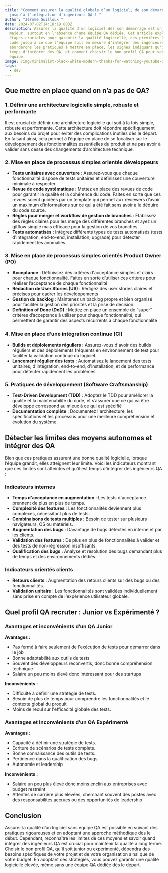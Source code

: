 ```yaml
---
title: "Comment assurer la qualité globale d’un logiciel, de son démarrage
  jusqu’à l’intégration d’ingénieurs QA ? "
author: "Jérôme Guilloux "
date: 2024-07-02T14:18:19.803Z
description: Assurer la qualité d’un logiciel dès son démarrage est un défi
  majeur, surtout en l'absence d'une équipe QA dédiée. Cet article explore les
  étapes cruciales pour garantir la qualité logicielle, des premières lignes de
  code jusqu’à ce que l’équipe soit en mesure d’intégrer des ingénieurs QA. Nous
  aborderons les pratiques à mettre en place, les signes indiquant qu'il est
  temps d'intégrer des QA, et comment choisir le bon profil QA pour votre
  équipe.
image: /img/minimalist-black-white-modern-thanks-for-watching-youtube-outro-video-20-.png
tags:
  - dev
---
```

## Que mettre en place quand on n’a pas de QA?

### 1. Définir une architecture logicielle simple, robuste et performante

Il est crucial de définir une architecture logicielle qui soit à la fois simple, robuste et performante. Cette architecture doit répondre spécifiquement aux besoins du projet pour éviter des complications inutiles dès le départ. En faisant ainsi, cela permet à l’équipe en place de se focaliser sur le développement des fonctionnalités essentielles du produit et ne pas avoir à valider sans cesse des changements d’architecture technique.

### 2. Mise en place de processus simples orientés développeurs

* **Tests unitaires avec couverture** : Assurez-vous que chaque fonctionnalité dispose de tests unitaires et définissez une couverture minimale à respecter.
* **Revue de code systématique** : Mettez en place des revues de code pour garantir la qualité et la cohérence du code. Faites en sorte que ces revues soient guidées par un template qui permet aux reviewers d’avoir un maximum d'informations sur ce qui a été fait sans avoir à le déduire du code source.
* **Règles pour merger et workflow de gestion de branches** : Établissez des règles claires pour les merge des différentes branches et ayez un gitflow simple mais efficace pour la gestion de vos branches.
* **Tests automatisés** : Intégrez différents types de tests automatisés (tests d'intégration, end-to-end, installation, upgrade) pour détecter rapidement les anomalies.

### 3. Mise en place de processus simples orientés Product Owner (PO)

* **Acceptance** : Définissez des critères d'acceptance simples et clairs pour chaque fonctionnalité. Faites en sorte d’utiliser ces critères pour réaliser l’acceptance de chaque fonctionnalité
* **Rédaction de User Stories (US)** : Rédigez des user stories claires et précises pour cadrer les développements
* **Gestion du backlog** : Maintenez un backlog propre et bien organisé pour faciliter la gestion des priorités et la prise de décision.
* **Definition of Done (DoD)** : Mettez en place un ensemble de “super” critères d’acceptance à utiliser pour chaque fonctionnalité, qui permettent de garantir des aspects récurrents à chaque fonctionnalité

### 4. Mise en place d’une intégration continue (CI)

* **Builds et déploiements réguliers :** Assurez-vous d'avoir des builds réguliers et des déploiements fréquents en environnement de test pour faciliter la validation continue du logiciel.
* **Lancement régulier des tests :** Automatisez le lancement des tests unitaires, d'intégration, end-to-end, d'installation, et de performance pour détecter rapidement les problèmes.

### 5. Pratiques de développement (Software Craftsmanship)

* **Test-Driven Development (TDD)** : Adoptez le TDD pour améliorer la qualité et la maintenabilité du code, et s’assurer que ce qui va être développé correspond au mieux à ce qui est spécifié
* **Documentation complète** : Documentez l'architecture, les spécifications et les processus pour une meilleure compréhension et évolution du système.



## Détecter les limites des moyens autonomes et intégrer des QA

Bien que ces pratiques assurent une bonne qualité logicielle, lorsque l’équipe grandit, elles atteignent leur limite. Voici les indicateurs montrant que ces limites sont atteintes et qu'il est temps d'intégrer des ingénieurs QA :



### Indicateurs internes

* **Temps d'acceptance en augmentation** : Les tests d'acceptance prennent de plus en plus de temps.
* **Complexité des features** : Les fonctionnalités deviennent plus complexes, nécessitant plus de tests.
* **Combinaisons de tests multiples** : Besoin de tester sur plusieurs navigateurs, OS ou matériels.
* **Augmentation des bugs** : Davantage de bugs détectés en interne et par les clients.
* **Validation des features** : De plus en plus de fonctionnalités à valider et des tests de non-régression insuffisants.
* **Qualification des bugs :** Analyse et résolution des bugs demandant plus de temps et des environnements dédiés.

### Indicateurs orientés clients

* **Retours clients** : Augmentation des retours clients sur des bugs ou des fonctionnalités.
* **Validation unitaire** : Les fonctionnalités sont validées individuellement sans prise en compte de l'expérience utilisateur globale.

## Quel profil QA recruter : Junior vs Expérimenté ?

### Avantages et inconvénients d’un QA Junior

**Avantages :**

* Pas fermé à faire seulement de l'exécution de tests pour démarrer dans le job
* Bonne adaptabilité aux outils de tests
* Souvent des développeurs reconvertis, donc bonne compréhension technique
* Salaire un peu moins élevé donc intéressant pour des startups

**Inconvénients :**

* Difficulté à définir une stratégie de tests.
* Besoin de plus de temps pour comprendre les fonctionnalités et le contexte global du produit
* Moins de recul sur l'efficacité globale des tests.



### Avantages et Inconvénients d’un QA Expérimenté

**Avantages :**

* Capacité à définir une stratégie de tests.
* Écriture de scénarios de tests complets.
* Bonne connaissance des outils de tests.
* Pertinence dans la qualification des bugs.
* Autonomie et leadership

**Inconvénients :**

* Salaire un peu plus élevé donc moins enclin aux entreprises avec budget restreint
* Attentes de carrière plus élevées, cherchant souvent des postes avec des responsabilités accrues ou des opportunités de leadership

## Conclusion

Assurer la qualité d’un logiciel sans équipe QA est possible en suivant des pratiques rigoureuses et en adoptant une approche méthodique dès le début. Cependant, reconnaître les limites de ces moyens et savoir quand intégrer des ingénieurs QA est crucial pour maintenir la qualité à long terme. Choisir le bon profil QA, qu'il soit junior ou expérimenté, dépendra des besoins spécifiques de votre projet et de votre organisation ainsi que de votre budget. En adoptant ces stratégies, vous pouvez garantir une qualité logicielle élevée, même sans une équipe QA dédiée dès le départ.